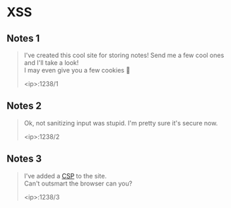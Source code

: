 # XSS

## Notes 1

> I've created this cool site for storing notes! Send me a few cool ones and 
> I'll take a look!  
> I may even give you a few cookies :cookie:
>
> \<ip>:1238/1

## Notes 2
> Ok, not sanitizing input was stupid. I'm pretty sure it's secure now.
>
> \<ip>:1238/2

## Notes 3
> I've added a [CSP](https://developers.google.com/web/fundamentals/security/csp) to the site.  
> Can't outsmart the browser can you?
>
> \<ip>:1238/3
